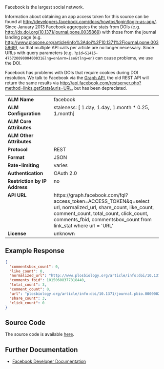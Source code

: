 Facebook is the largest social network.

Information about obtaining an app access token for this source can be found at http://developers.facebook.com/docs/howtos/login/login-as-app/. Since January 2013 Facebook aggregates the stats from DOIs (e.g. http://dx.doi.org/10.1371/journal.pone.0035869) with those from the journal landing page (e.g. http://www.plosone.org/article/info%3Adoi%2F10.1371%2Fjournal.pone.0035869), so that multiple API calls per article are no longer necessary. Since URLs with query parameters (e.g. `?pid=S1415-47572009000400031&lng=en&nrm=iso&tlng=en`) can cause problems, we use the DOI.

Facebook has problems with DOIs that require cookies during DOI resolution. We talk to Facebook via the [Graph API](https://developers.facebook.com/docs/reference/api/), the old REST API will return the same results via http://api.facebook.com/restserver.php?method=links.getStats&urls=URL, but has been depreciated.

<table width=100% border="0" cellspacing="0" cellpadding="0">
<tbody>
<tr>
<td valign="top" width=30%><strong>ALM Name</strong></td>
<td valign="top" width=70%>facebook</td>
</tr>
<tr>
<td valign="top" width=20%><strong>ALM Configuration</strong></td>
<td valign="top" width=80%>staleness: [ 1.day, 1.day, 1.month * 0.25, 1.month]</td>
</tr>
<tr>
<td valign="top" width=20%><strong>ALM Core Attributes</strong></td>
<td valign="top" width=80%>&nbsp;</td>
</tr>
<td valign="top" width=20%><strong>ALM Other Attributes</strong></td>
<td valign="top" width=80%>&nbsp;</td>
</tr>
<tr>
<td valign="top" width=30%><strong>Protocol</strong></td>
<td valign="top" width=70%>REST</td>
</tr>
<tr>
<td valign="top" width=30%><strong>Format</strong></td>
<td valign="top" width=70%>JSON</td>
</tr>
<tr>
<td valign="top" width=20%><strong>Rate-limiting</strong></td>
<td valign="top" width=80%>varies</td>
</tr>
<tr>
<td valign="top" width=20%><strong>Authentication</strong></td>
<td valign="top" width=80%>OAuth 2.0</td>
</tr>
<tr>
<td valign="top" width=20%><strong>Restriction by IP Address</strong></td>
<td valign="top" width=80%>no</td>
</tr>
<tr>
<td valign="top" width=20%><strong>API URL</strong></td>
<td valign="top" width=80%>https://graph.facebook.com/fql?access_token=ACCESS_TOKEN&q=select url, normalized_url, share_count, like_count, comment_count, total_count, click_count, comments_fbid, commentsbox_count from link_stat where url = 'URL'</td>
</tr>
<tr>
<td valign="top" width=20%><strong>License</strong></td>
<td valign="top" width=80%>unknown</td>
</tr>
</tbody>
</table>

## Example Response

```json
{
  "commentsbox_count": 0,
  "like_count": 0,
  "normalized_url": "http://www.plosbiology.org/article/info:doi/10.1371/journal.pbio.0000002",
  "comments_fbid": 10150608377818440,
  "total_count": 3,
  "comment_count": 0,
  "url": "plosbiology.org/article/info:doi/10.1371/journal.pbio.0000002",
  "share_count": 3,
  "click_count": 0
}
```

## Source Code
The source code is available [here](https://github.com/articlemetrics/alm/blob/master/app/models/sources/facebook.rb).

## Further Documentation
* [Facebook Developer Documentation](http://developers.facebook.com/docs/reference/fql/link_stat/)

